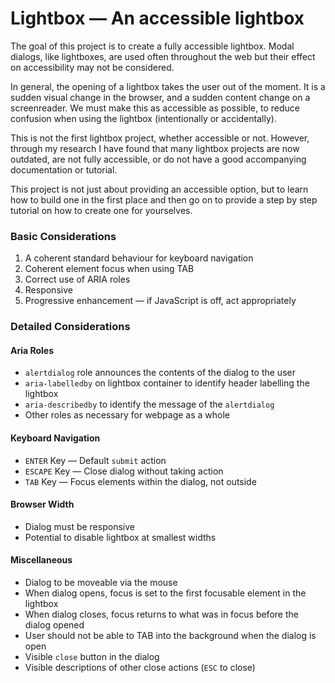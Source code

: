# Lightbox &mdash; An accessible lightbox

The goal of this project is to create a fully accessible lightbox. Modal dialogs, like lightboxes, are used often throughout the web but their effect on accessibility may not be considered.

In general, the opening of a lightbox takes the user out of the moment. It is a sudden visual change in the browser, and a sudden content change on a screenreader. We must make this as accessible as possible, to reduce confusion when using the lightbox (intentionally or accidentally).

This is not the first lightbox project, whether accessible or not. However, through my research I have found that many lightbox projects are now outdated, are not fully accessible, or do not have a good accompanying documentation or tutorial.

This project is not just about providing an accessible option, but to learn how to build one in the first place and then go on to provide a step by step tutorial on how to create one for yourselves. 

### Basic Considerations

1. A coherent standard behaviour for keyboard navigation
1. Coherent element focus when using TAB
1. Correct use of ARIA roles
1. Responsive
1. Progressive enhancement &mdash; if JavaScript is off, act appropriately

### Detailed Considerations

#### Aria Roles
- `alertdialog` role announces the contents of the dialog to the user
- `aria-labelledby` on lightbox container to identify header labelling the lightbox
- `aria-describedby` to identify the message of the `alertdialog`
- Other roles as necessary for webpage as a whole

#### Keyboard Navigation
- `ENTER` Key &mdash; Default `submit` action
- `ESCAPE` Key &mdash; Close dialog without taking action
- `TAB` Key &mdash; Focus elements within the dialog, not outside

#### Browser Width
- Dialog must be responsive
- Potential to disable lightbox at smallest widths

#### Miscellaneous
- Dialog to be moveable via the mouse
- When dialog opens, focus is set to the first focusable element in the lightbox
- When dialog closes, focus returns to what was in focus before the dialog opened
- User should not be able to TAB into the background when the dialog is open
- Visible `close` button in the dialog
- Visible descriptions of other close actions (`ESC` to close)
